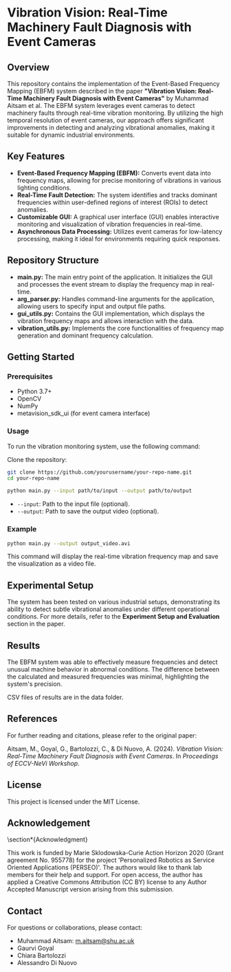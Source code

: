 # Vibration Vision: Real-Time Machinery Fault Diagnosis with Event Cameras

## Overview

This repository contains the implementation of the Event-Based Frequency Mapping (EBFM) system described in the paper **"Vibration Vision: Real-Time Machinery Fault Diagnosis with Event Cameras"** by Muhammad Aitsam et al. The EBFM system leverages event cameras to detect machinery faults through real-time vibration monitoring. By utilizing the high temporal resolution of event cameras, our approach offers significant improvements in detecting and analyzing vibrational anomalies, making it suitable for dynamic industrial environments.

## Key Features

- **Event-Based Frequency Mapping (EBFM):** Converts event data into frequency maps, allowing for precise monitoring of vibrations in various lighting conditions.
- **Real-Time Fault Detection:** The system identifies and tracks dominant frequencies within user-defined regions of interest (ROIs) to detect anomalies.
- **Customizable GUI:** A graphical user interface (GUI) enables interactive monitoring and visualization of vibration frequencies in real-time.
- **Asynchronous Data Processing:** Utilizes event cameras for low-latency processing, making it ideal for environments requiring quick responses.

## Repository Structure

- **main.py:** The main entry point of the application. It initializes the GUI and processes the event stream to display the frequency map in real-time.
- **arg_parser.py:** Handles command-line arguments for the application, allowing users to specify input and output file paths.
- **gui_utils.py:** Contains the GUI implementation, which displays the vibration frequency maps and allows interaction with the data.
- **vibration_utils.py:** Implements the core functionalities of frequency map generation and dominant frequency calculation.

## Getting Started

### Prerequisites

- Python 3.7+
- OpenCV
- NumPy
- metavision_sdk_ui (for event camera interface)


### Usage

To run the vibration monitoring system, use the following command:

Clone the repository:

```bash
git clone https://github.com/yourusername/your-repo-name.git
cd your-repo-name
```

```bash
python main.py --input path/to/input --output path/to/output
```

- `--input`: Path to the input file (optional).
- `--output`: Path to save the output video (optional).

### Example

```bash
python main.py --output output_video.avi
```

This command will display the real-time vibration frequency map and save the visualization as a video file.

## Experimental Setup

The system has been tested on various industrial setups, demonstrating its ability to detect subtle vibrational anomalies under different operational conditions. For more details, refer to the **Experiment Setup and Evaluation** section in the paper.


## Results

The EBFM system was able to effectively measure frequencies and detect unusual machine behavior in abnormal conditions. The difference between the calculated and measured frequencies was minimal, highlighting the system's precision.


CSV files of results are in the data folder.

## References

For further reading and citations, please refer to the original paper:

Aitsam, M., Goyal, G., Bartolozzi, C., & Di Nuovo, A. (2024). *Vibration Vision: Real-Time Machinery Fault Diagnosis with Event Cameras*. In *Proceedings of ECCV-NeVi Workshop*.

## License

This project is licensed under the MIT License.

## Acknowledgement

\section*{Acknowledgment}

This work is funded by Marie Sklodowska-Curie Action Horizon 2020 (Grant agreement No. 955778) for the project 'Personalized Robotics as Service Oriented Applications (PERSEO)'. The authors would like to thank lab members for their help and support. For open access, the author has applied a Creative Commons Attribution (CC BY) license to any Author Accepted Manuscript version arising from this submission.

## Contact

For questions or collaborations, please contact:

- Muhammad Aitsam: m.aitsam@shu.ac.uk
- Gaurvi Goyal
- Chiara Bartolozzi
- Alessandro Di Nuovo
